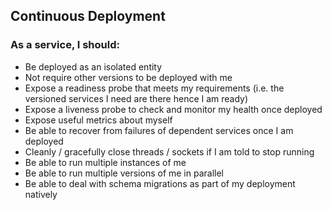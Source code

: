 ## Continuous Deployment

### As a service, I should:

- Be deployed as an isolated entity
- Not require other versions to be deployed with me
- Expose a readiness probe that meets my requirements (i.e. the versioned services I need are there hence I am ready)
- Expose a liveness probe to check and monitor my health once deployed
- Expose useful metrics about myself
- Be able to recover from failures of dependent services once I am deployed
- Cleanly / gracefully close threads / sockets if I am told to stop running
- Be able to run multiple instances of me
- Be able to run multiple versions of me in parallel
- Be able to deal with schema migrations as part of my deployment natively
